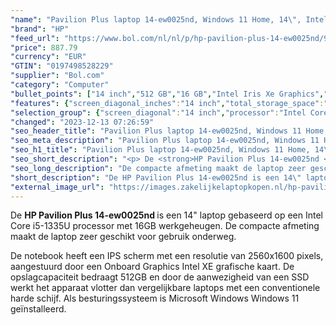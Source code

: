 ```yaml
---
"name": "Pavilion Plus laptop 14-ew0025nd, Windows 11 Home, 14\", Intel® Core™ i5, 16GB RAM, 512GB SSD, WQXGA, Natuurlijk zilver"
"brand": "HP"
"feed_url": "https://www.bol.com/nl/nl/p/hp-pavilion-plus-14-ew0025nd/9300000157228571"
"price": 887.79
"currency": "EUR"
"GTIN": "0197498528229"
"supplier": "Bol.com"
"category": "Computer"
"bullet_points": ["14 inch","512 GB","16 GB","Intel Iris Xe Graphics","Windows"]
"features": {"screen_diagonal_inches":"14 inch","total_storage_space":"512 GB","memory_size":"16 GB","graphics_card":"Intel Iris Xe Graphics","operating_system":"Windows"}
"selection_group": {"screen_diagonal":"14 inch","processor":"Intel Core i5","changed_price_past_3_days":false,"product_family":"Pavilion"}
"changed": "2023-12-13 07:26:59"
"seo_header_title": "Pavilion Plus laptop 14-ew0025nd, Windows 11 Home, 14\", Intel® Core™ i5, 16GB RAM, 512GB SSD, WQXGA, Natuurlijk zilver"
"seo_meta_description": "Pavilion Plus laptop 14-ew0025nd, Windows 11 Home, 14\", Intel® Core™ i5, 16GB RAM, 512GB SSD, WQXGA, Natuurlijk zilver"
"seo_h1_title": "Pavilion Plus laptop 14-ew0025nd, Windows 11 Home, 14\", Intel® Core™ i5, 16GB RAM, 512GB SSD, WQXGA, Natuurlijk zilver"
"seo_short_description": "<p> De <strong>HP Pavilion Plus 14-ew0025nd </strong>is een 14\" laptop gebaseerd op een Intel Core i5-1335U processor met 16GB werkgeheugen."
"seo_long_description": "De compacte afmeting maakt de laptop zeer geschikt voor gebruik onderweg. </p> <p> De notebook heeft een IPS scherm met een resolutie van 2560x1600 pixels, aangestuurd door een Onboard Graphics Intel XE grafische kaart. De opslagcapaciteit bedraagt 512GB en door de aanwezigheid van een SSD werkt het apparaat vlotter dan vergelijkbare laptops met een conventionele harde schijf. Als besturingssysteem is Microsoft Windows Windows 11 geïnstalleerd. </p>"
"short_description": "De HP Pavilion Plus 14-ew0025nd is een 14\" laptop gebaseerd op een Intel Core i5-1335U processor met 16GB werkgeheugen. De compacte afmeting maakt de laptop zeer geschikt voor gebruik onderweg. De notebook heeft een IPS scherm met een resolutie van 2560x1600 pixels, aangestuurd door een Onboard Graphics Intel XE grafische kaart. De opslagcapaciteit bedraagt 512GB en door de aanwezigheid van een SSD werkt het apparaat vlotter dan vergelijkbare laptops met een conventionele harde schijf. Als besturingssysteem is Microsoft Windows Windows 11 geïnstalleerd."
"external_image_url": "https://images.zakelijkelaptopkopen.nl/hp-pavilion-plus-14-ew0025nd.webp"
---
```


<p> De <strong>HP Pavilion Plus 14-ew0025nd </strong>is een 14" laptop gebaseerd op een Intel Core i5-1335U processor met 16GB werkgeheugen. De compacte afmeting maakt de laptop zeer geschikt voor gebruik onderweg. </p> <p> De notebook heeft een IPS scherm met een resolutie van 2560x1600 pixels, aangestuurd door een Onboard Graphics Intel XE grafische kaart. De opslagcapaciteit bedraagt 512GB en door de aanwezigheid van een SSD werkt het apparaat vlotter dan vergelijkbare laptops met een conventionele harde schijf. Als besturingssysteem is Microsoft Windows Windows 11 geïnstalleerd. </p>